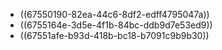 - ((67550190-82ea-44c6-8df2-edff4795047a))
- ((6755164e-3d5e-4f1b-84bc-ddb9d7e53ed9))
- ((67551afe-b93d-418b-bc18-b7091c9b9b30))